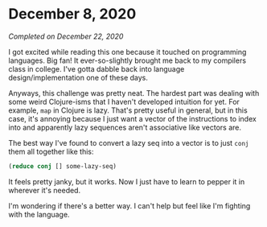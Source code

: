 # December 8, 2020

_Completed on December 22, 2020_

I got excited while reading this one because it touched on programming
languages. Big fan! It ever-so-slightly brought me back to my compilers class in
college. I've gotta dabble back into language design/implementation one of these
days.

Anyways, this challenge was pretty neat. The hardest part was dealing with some
weird Clojure-isms that I haven't developed intuition for yet. For example,
`map` in Clojure is lazy. That's pretty useful in general, but in this case,
it's annoying because I just want a vector of the instructions to index into and
apparently lazy sequences aren't associative like vectors are.

The best way I've found to convert a lazy seq into a vector is to just `conj`
them all together like this:

```clojure
(reduce conj [] some-lazy-seq)
```

It feels pretty janky, but it works. Now I just have to learn to pepper it in
wherever it's needed.

I'm wondering if there's a better way. I can't help but feel like I'm fighting
with the language.
